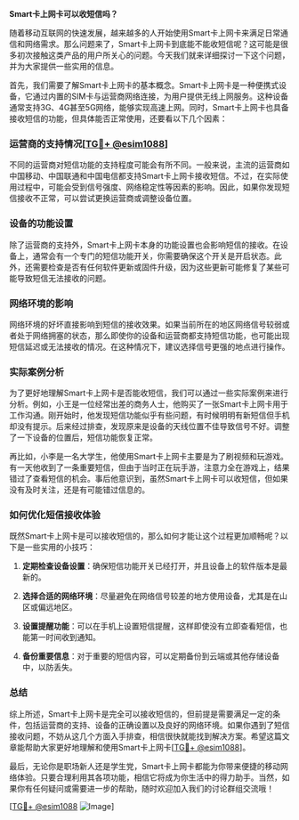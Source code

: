 **Smart卡上网卡可以收短信吗？**

随着移动互联网的快速发展，越来越多的人开始使用Smart卡上网卡来满足日常通信和网络需求。那么问题来了，Smart卡上网卡到底能不能收短信呢？这可能是很多初次接触这类产品的用户所关心的问题。今天我们就来详细探讨一下这个问题，并为大家提供一些实用的信息。

首先，我们需要了解Smart卡上网卡的基本概念。Smart卡上网卡是一种便携式设备，它通过内置的SIM卡与运营商网络连接，为用户提供无线上网服务。这种设备通常支持3G、4G甚至5G网络，能够实现高速上网。同时，Smart卡上网卡也具备接收短信的功能，但具体能否正常使用，还要看以下几个因素：

### **运营商的支持情况[[TG💪+ @esim1088](https://t.me/s/esim1088)]**

不同的运营商对短信功能的支持程度可能会有所不同。一般来说，主流的运营商如中国移动、中国联通和中国电信都支持Smart卡上网卡接收短信。不过，在实际使用过程中，可能会受到信号强度、网络稳定性等因素的影响。因此，如果你发现短信接收不正常，可以尝试更换运营商或调整设备位置。

### **设备的功能设置**

除了运营商的支持外，Smart卡上网卡本身的功能设置也会影响短信的接收。在设备上，通常会有一个专门的短信功能开关，你需要确保这个开关是开启状态。此外，还需要检查是否有任何软件更新或固件升级，因为这些更新可能修复了某些可能导致短信无法接收的问题。

### **网络环境的影响**

网络环境的好坏直接影响到短信的接收效果。如果当前所在的地区网络信号较弱或者处于网络拥塞的状态，那么即使你的设备和运营商都支持短信功能，也可能出现短信延迟或无法接收的情况。在这种情况下，建议选择信号更强的地点进行操作。

### **实际案例分析**

为了更好地理解Smart卡上网卡是否能收短信，我们可以通过一些实际案例来进行分析。例如，小王是一位经常出差的商务人士，他购买了一张Smart卡上网卡用于工作沟通。刚开始时，他发现短信功能似乎有些问题，有时候明明有新短信但手机却没有提示。后来经过排查，发现原来是设备的天线位置不佳导致信号不好。调整了一下设备的位置后，短信功能恢复正常。

再比如，小李是一名大学生，他使用Smart卡上网卡主要是为了刷视频和玩游戏。有一天他收到了一条重要短信，但由于当时正在玩手游，注意力全在游戏上，结果错过了查看短信的机会。事后他意识到，虽然Smart卡上网卡可以收短信，但如果没有及时关注，还是有可能错过信息的。

### **如何优化短信接收体验**

既然Smart卡上网卡是可以接收短信的，那么如何才能让这个过程更加顺畅呢？以下是一些实用的小技巧：

1. **定期检查设备设置**：确保短信功能开关已经打开，并且设备上的软件版本是最新的。
   
2. **选择合适的网络环境**：尽量避免在网络信号较差的地方使用设备，尤其是在山区或偏远地区。

3. **设置提醒功能**：可以在手机上设置短信提醒，这样即使没有立即查看短信，也能第一时间收到通知。

4. **备份重要信息**：对于重要的短信内容，可以定期备份到云端或其他存储设备中，以防丢失。

### **总结**

综上所述，Smart卡上网卡是完全可以接收短信的，但前提是需要满足一定的条件，包括运营商的支持、设备的正确设置以及良好的网络环境。如果你遇到了短信接收问题，不妨从这几个方面入手排查，相信很快就能找到解决方案。希望这篇文章能帮助大家更好地理解和使用Smart卡上网卡[[TG💪+ @esim1088](https://t.me/s/esim1088)]。

最后，无论你是职场新人还是学生党，Smart卡上网卡都能为你带来便捷的移动网络体验。只要合理利用其各项功能，相信它将成为你生活中的得力助手。当然，如果你有任何疑问或需要进一步的帮助，随时欢迎加入我们的讨论群组交流哦！

[[TG💪+ @esim1088](https://t.me/s/esim1088) ![Image](https://i.postimg.cc/4NQfJmqS/Snipaste-2025-05-13-00-14-12.png)]